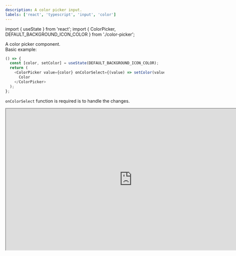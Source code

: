 ```yaml
---
description: A color picker input.
labels: ['react', 'typescript', 'input', 'color']
---
```


import { useState } from 'react';
import { ColorPicker, DEFAULT_BACKGROUND_ICON_COLOR } from './color-picker';

A color picker component.  
Basic example:

```js live
() => {
  const [color, setColor] = useState(DEFAULT_BACKGROUND_ICON_COLOR);
  return (
    <ColorPicker value={color} onColorSelect={(value) => setColor(value)} size="l">
      Color
    </ColorPicker>
  );
};
```

`onColorSelect` function is required is to handle the changes.

<iframe style={{ border: '1px solid rgba(0, 0, 0, 0.1)'}} width="800" height="450" src="https://www.figma.com/embed?embed_host=share&url=https%3A%2F%2Fwww.figma.com%2Ffile%2FjuFzg6Qsc3UKhJ5HZKQZE2%2FBase-UI-Button%3Fnode-id%3D1318%253A1815" allowFullScreen></iframe>
